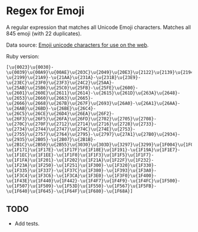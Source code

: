 Regex for Emoji
===============

A regular expression that matches all Unicode Emoji characters. Matches all 845 emoji (with 22 duplicates).

Data source: [Emoji unicode characters for use on the web](http://apps.timwhitlock.info/emoji/tables/unicode#block-6c-other-additional-symbols).

Ruby version:

    [\u{0023}\u{0030}-\u{0039}\u{00A9}\u{00AE}\u{203C}\u{2049}\u{20E3}\u{2122}\u{2139}\u{2194}-\u{2199}\u{21A9}-\u{21AA}\u{231A}-\u{231B}\u{23E9}-\u{23EC}\u{23F0}\u{23F3}\u{24C2}\u{25AA}-\u{25AB}\u{25B6}\u{25C0}\u{25FB}-\u{25FE}\u{2600}-\u{2601}\u{260E}\u{2611}\u{2614}-\u{2615}\u{261D}\u{263A}\u{2648}-\u{2653}\u{2660}\u{2663}\u{2665}-\u{2666}\u{2668}\u{267B}\u{267F}\u{2693}\u{26A0}-\u{26A1}\u{26AA}-\u{26AB}\u{26BD}-\u{26BE}\u{26C4}-\u{26C5}\u{26CE}\u{26D4}\u{26EA}\u{26F2}-\u{26F3}\u{26F5}\u{26FA}\u{26FD}\u{2702}\u{2705}\u{2708}-\u{270C}\u{270F}\u{2712}\u{2714}\u{2716}\u{2728}\u{2733}-\u{2734}\u{2744}\u{2747}\u{274C}\u{274E}\u{2753}-\u{2755}\u{2757}\u{2764}\u{2795}-\u{2797}\u{27A1}\u{27B0}\u{2934}-\u{2935}\u{2B05}-\u{2B07}\u{2B1B}-\u{2B1C}\u{2B50}\u{2B55}\u{3030}\u{303D}\u{3297}\u{3299}\u{1F004}\u{1F0CF}\u{1F170}-\u{1F171}\u{1F17E}-\u{1F17F}\u{1F18E}\u{1F191}-\u{1F19A}\u{1F1E7}-\u{1F1EC}\u{1F1EE}-\u{1F1F0}\u{1F1F3}\u{1F1F5}\u{1F1F7}-\u{1F1FA}\u{1F201}-\u{1F202}\u{1F21A}\u{1F22F}\u{1F232}-\u{1F23A}\u{1F250}-\u{1F251}\u{1F300}-\u{1F320}\u{1F330}-\u{1F335}\u{1F337}-\u{1F37C}\u{1F380}-\u{1F393}\u{1F3A0}-\u{1F3C4}\u{1F3C6}-\u{1F3CA}\u{1F3E0}-\u{1F3F0}\u{1F400}-\u{1F43E}\u{1F440}\u{1F442}-\u{1F4F7}\u{1F4F9}-\u{1F4FC}\u{1F500}-\u{1F507}\u{1F509}-\u{1F53D}\u{1F550}-\u{1F567}\u{1F5FB}-\u{1F640}\u{1F645}-\u{1F64F}\u{1F680}-\u{1F68A}]

TODO
----
- Add tests.
